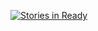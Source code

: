 [![Stories in Ready](https://badge.waffle.io/rustyhorde/mussh.png?label=ready&title=Ready)](https://waffle.io/rustyhorde/mussh)
